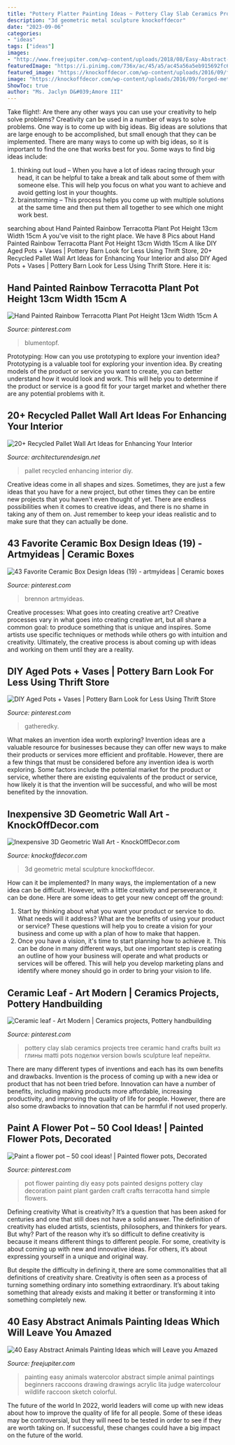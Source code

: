 ```yaml
---
title: "Pottery Platter Painting Ideas ~ Pottery Clay Slab Ceramics Projects Tree Ceramic Hand Crafts Built из глины Matti Pots поделки Version Bowls Sculpture Leaf перейти"
description: "3d geometric metal sculpture knockoffdecor"
date: "2023-09-06"
categories:
- "ideas"
tags: ["ideas"]
images:
- "http://www.freejupiter.com/wp-content/uploads/2018/08/Easy-Abstract-Animals-Painting-Ideas-2-1.jpg"
featuredImage: "https://i.pinimg.com/736x/ac/45/a5/ac45a56a5eb915692fc673a0205a8c1f.jpg"
featured_image: "https://knockoffdecor.com/wp-content/uploads/2016/09/forged-metal-sculpture-o.jpg"
image: "https://knockoffdecor.com/wp-content/uploads/2016/09/forged-metal-sculpture-o.jpg"
ShowToc: true
author: "Ms. Jaclyn D&#039;Amore III"
---
```



Take flight!: Are there any other ways you can use your creativity to help solve problems?
Creativity can be used in a number of ways to solve problems. One way is to come up with big ideas. Big ideas are solutions that are large enough to be accomplished, but small enough that they can be implemented. There are many ways to come up with big ideas, so it is important to find the one that works best for you. Some ways to find big ideas include: 
1) thinking out loud – When you have a lot of ideas racing through your head, it can be helpful to take a break and talk about some of them with someone else. This will help you focus on what you want to achieve and avoid getting lost in your thoughts. 
2) brainstorming – This process helps you come up with multiple solutions at the same time and then put them all together to see which one might work best.

	

		
searching about Hand Painted Rainbow Terracotta Plant Pot Height 13cm Width 15cm A you've visit to the right place. We have 8 Pics about Hand Painted Rainbow Terracotta Plant Pot Height 13cm Width 15cm A like DIY Aged Pots + Vases | Pottery Barn Look for Less Using Thrift Store, 20+ Recycled Pallet Wall Art Ideas for Enhancing Your Interior and also DIY Aged Pots + Vases | Pottery Barn Look for Less Using Thrift Store. Here it is:
		
    
## Hand Painted Rainbow Terracotta Plant Pot Height 13cm Width 15cm A

<img loading=lazy src="https://i.pinimg.com/736x/ac/45/a5/ac45a56a5eb915692fc673a0205a8c1f.jpg" onerror="this.onerror=null;this.src='https://tse3.mm.bing.net/th?id=OIP.oHTX47xw7dVU_KVVZocJtAHaJ4&amp;pid=15.1';" alt="Hand Painted Rainbow Terracotta Plant Pot Height 13cm Width 15cm A">

_Source: pinterest.com_

>blumentopf. 

	

Prototyping: How can you use prototyping to explore your invention idea?
Prototyping is a valuable tool for exploring your invention idea. By creating models of the product or service you want to create, you can better understand how it would look and work. This will help you to determine if the product or service is a good fit for your target market and whether there are any potential problems with it.

    
## 20+ Recycled Pallet Wall Art Ideas For Enhancing Your Interior

<img loading=lazy src="https://cdn.architecturendesign.net/wp-content/uploads/2015/06/AD-Pallet-Wall-Art-3.jpg" onerror="this.onerror=null;this.src='https://tse2.mm.bing.net/th?id=OIP.aqv6cNnEDFre0O4e9gOsKwHaMZ&amp;pid=15.1';" alt="20+ Recycled Pallet Wall Art Ideas for Enhancing Your Interior">

_Source: architecturendesign.net_

>pallet recycled enhancing interior diy. 

	

Creative ideas come in all shapes and sizes. Sometimes, they are just a few ideas that you have for a new project, but other times they can be entire new projects that you haven't even thought of yet. There are endless possibilities when it comes to creative ideas, and there is no shame in taking any of them on. Just remember to keep your ideas realistic and to make sure that they can actually be done.

    
## 43 Favorite Ceramic Box Design Ideas (19) - Artmyideas | Ceramic Boxes

<img loading=lazy src="https://i.pinimg.com/736x/7b/fb/0c/7bfb0cdd88b0a2db1a5a60626852cc9a.jpg" onerror="this.onerror=null;this.src='https://tse4.mm.bing.net/th?id=OIP.f3yLI97K0zIB5vGiO2RDcgHaKE&amp;pid=15.1';" alt="43 Favorite Ceramic Box Design Ideas (19) - artmyideas | Ceramic boxes">

_Source: pinterest.com_

>brennon artmyideas. 

	

Creative processes: What goes into creating creative art?
Creative processes vary in what goes into creating creative art, but all share a common goal: to produce something that is unique and inspires. Some artists use specific techniques or methods while others go with intuition and creativity. Ultimately, the creative process is about coming up with ideas and working on them until they are a reality.

    
## DIY Aged Pots + Vases | Pottery Barn Look For Less Using Thrift Store

<img loading=lazy src="https://i.pinimg.com/736x/dc/05/08/dc0508771c4b0cb4e6a46af281825a7c.jpg" onerror="this.onerror=null;this.src='https://tse1.mm.bing.net/th?id=OIP.9Us6WlpyLpkOGd0Ulx5TmgHaJ3&amp;pid=15.1';" alt="DIY Aged Pots + Vases | Pottery Barn Look for Less Using Thrift Store">

_Source: pinterest.com_

>gatheredky. 

	

What makes an invention idea worth exploring?
Invention ideas are a valuable resource for businesses because they can offer new ways to make their products or services more efficient and profitable. However, there are a few things that must be considered before any invention idea is worth exploring. 
Some factors include the potential market for the product or service, whether there are existing equivalents of the product or service, how likely it is that the invention will be successful, and who will be most benefited by the innovation.

    
## Inexpensive 3D Geometric Wall Art - KnockOffDecor.com

<img loading=lazy src="https://knockoffdecor.com/wp-content/uploads/2016/09/forged-metal-sculpture-o.jpg" onerror="this.onerror=null;this.src='https://tse1.mm.bing.net/th?id=OIP.xBHCITratBZW615FLY75uQHaGq&amp;pid=15.1';" alt="Inexpensive 3D Geometric Wall Art - KnockOffDecor.com">

_Source: knockoffdecor.com_

>3d geometric metal sculpture knockoffdecor. 

	

How can it be implemented?
In many ways, the implementation of a new idea can be difficult. However, with a little creativity and perseverance, it can be done. Here are some ideas to get your new concept off the ground: 
1. Start by thinking about what you want your product or service to do. What needs will it address? What are the benefits of using your product or service? These questions will help you to create a vision for your business and come up with a plan of how to make that happen. 
2. Once you have a vision, it's time to start planning how to achieve it. This can be done in many different ways, but one important step is creating an outline of how your business will operate and what products or services will be offered. This will help you develop marketing plans and identify where money should go in order to bring your vision to life.

    
## Ceramic Leaf - Art Modern | Ceramics Projects, Pottery Handbuilding

<img loading=lazy src="https://i.pinimg.com/736x/7b/6d/c2/7b6dc2b39c3498fbfd12dd27fc79e977.jpg" onerror="this.onerror=null;this.src='https://tse4.mm.bing.net/th?id=OIP.PQnXlJOn9Ek47jNdHITaswHaJ4&amp;pid=15.1';" alt="Ceramic leaf - Art Modern | Ceramics projects, Pottery handbuilding">

_Source: pinterest.com_

>pottery clay slab ceramics projects tree ceramic hand crafts built из глины matti pots поделки version bowls sculpture leaf перейти. 

	

There are many different types of inventions and each has its own benefits and drawbacks.
Invention is the process of coming up with a new idea or product that has not been tried before. Innovation can have a number of benefits, including making products more affordable, increasing productivity, and improving the quality of life for people. However, there are also some drawbacks to innovation that can be harmful if not used properly.

    
## Paint A Flower Pot – 50 Cool Ideas! | Painted Flower Pots, Decorated

<img loading=lazy src="https://i.pinimg.com/736x/f1/0c/11/f10c11fec7de9d3cdb385c09e6bb360b--painted-pots-terracotta-painted-flower-pot-ideas.jpg" onerror="this.onerror=null;this.src='https://tse3.mm.bing.net/th?id=OIP.eH6lWtV_ni9qnq0cLQsLHwHaJ4&amp;pid=15.1';" alt="Paint a flower pot – 50 cool ideas! | Painted flower pots, Decorated">

_Source: pinterest.com_

>pot flower painting diy easy pots painted designs pottery clay decoration paint plant garden craft crafts terracotta hand simple flowers. 

	

Defining creativity
What is creativity? It’s a question that has been asked for centuries and one that still does not have a solid answer. The definition of creativity has eluded artists, scientists, philosophers, and thinkers for years. But why?
Part of the reason why it’s so difficult to define creativity is because it means different things to different people. For some, creativity is about coming up with new and innovative ideas. For others, it’s about expressing yourself in a unique and original way.

But despite the difficulty in defining it, there are some commonalities that all definitions of creativity share. Creativity is often seen as a process of turning something ordinary into something extraordinary. It’s about taking something that already exists and making it better or transforming it into something completely new.

    
## 40 Easy Abstract Animals Painting Ideas Which Will Leave You Amazed

<img loading=lazy src="http://www.freejupiter.com/wp-content/uploads/2018/08/Easy-Abstract-Animals-Painting-Ideas-2-1.jpg" onerror="this.onerror=null;this.src='https://tse4.mm.bing.net/th?id=OIP.xxgj3k-d-MFlBQnfk0GHpwHaLs&amp;pid=15.1';" alt="40 Easy Abstract Animals Painting Ideas which will Leave you Amazed">

_Source: freejupiter.com_

>painting easy animals watercolor abstract simple animal paintings beginners raccoons drawing drawings acrylic lita judge watercolour wildlife raccoon sketch colorful. 

	

The future of the world
In 2022, world leaders will come up with new ideas about how to improve the quality of life for all people. Some of these ideas may be controversial, but they will need to be tested in order to see if they are worth taking on. If successful, these changes could have a big impact on the future of the world.

